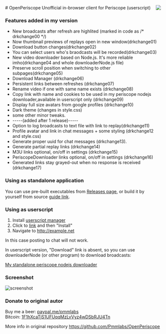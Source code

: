 <img align="right" src="https://raw.githubusercontent.com/Pmmlabs/OpenPeriscope/master/images/openperiscope.png">
# OpenPeriscope
Unofficial in-browser client for Periscope (userscript)

### Features added in my version

* New broadcasts after refresh are highlited (marked in code as /* drkchange00 */)
* Now thumbnail previews of replays open in new window(drkchange01)
* Download button changes(drkchange02)
* You can select users who's braodcasts will be recorded(drkchange03)
* New video downloader based on Node.js. It's more reliable imho(drkchange04 and whole downloaderNode.js file)
* Preserve scroll position when switching to other subpages(drkchange05)
* Download Manager (drkchange06)
* Persistent links between refreshes (drkchange07)
* Rename video if one with same name exists (drkchange08)
* Copy link with name and cookies to be used in my periscope nodejs downloader,available in userscript only (drkchange09)
* Display full size avatars from google profiles (drkchange10)
* Dark theme (changes in style.css)
* some other minor tweaks.
* -----(added after 1 release)-----
* Option to log broadcasts to text file with link to replay(drkchange11)
* Profile avatar and link in chat messages + some styling (drkchange12 and style.css)
* Generate proper uuid for chat messages (drkchange13).
* Generate partial replay links (drkchange14)
* M3U links optional, on/off in settings (drkchange15)
* PeriscopeDownloader links optional, on/off in settings (drkchange16)
* Generated links stay grayed-out when no response is received (drkchange17)

### Using as standalone application

You can use pre-built executables from [Releases page](https://github.com/gitnew2018/My-OpenPeriscope/releases), or build it by yourself from source [guide link](https://github.com/gitnew2018/My-OpenPeriscope/wiki).

### Using as userscript

1. Install [userscript manager](https://greasyfork.org/help/installing-user-scripts)
1. Click to [link](https://raw.githubusercontent.com/gitnew2018/My-OpenPeriscope/master/Periscope_Web_Client.user.js) and then "Install"
1. Navigate to http://example.net

In this case posting to chat will not work.

In userscript version, "Download" link is absent, so you can use downloaderNode (or other program) to download broadcasts:

[My standalone periscope nodejs downloader](https://github.com/gitnew2018/nodejs_peri_downloader)

### Screenshot

![screenshot](https://user-images.githubusercontent.com/37026885/37880128-0360d5be-3084-11e8-8f32-77ae48a4896a.png)

### Donate to original autor
Buy me a beer: [paypal.me/pmmlabs](https://paypal.me/pmmlabs)<br>
Bitcoin: [1F1hXcaTjS1UFUqqMzLvVyz4wDSbRJU4Tn](bitcoin:1F1hXcaTjS1UFUqqMzLvVyz4wDSbRJU4Tn) 

More info in original repository https://github.com/Pmmlabs/OpenPeriscope
